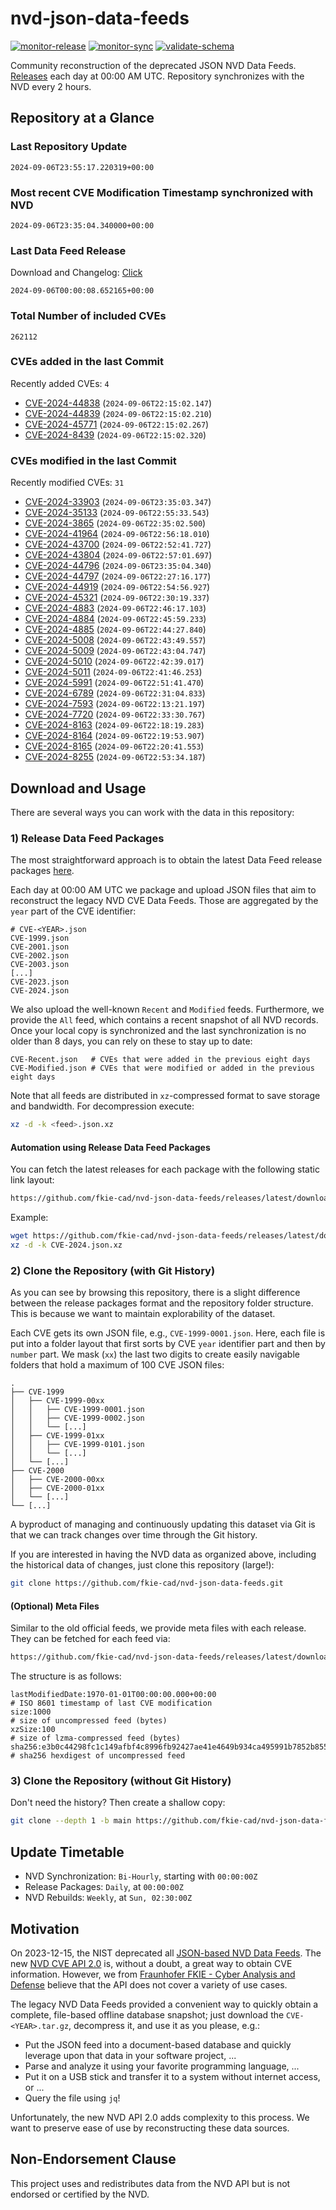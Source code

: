 # nvd-json-data-feeds

[![monitor-release](https://github.com/fkie-cad/nvd-json-data-feeds/actions/workflows/monitor_release.yml/badge.svg)](https://github.com/fkie-cad/nvd-json-data-feeds/actions/workflows/monitor_release.yml)
[![monitor-sync](https://github.com/fkie-cad/nvd-json-data-feeds/actions/workflows/monitor_sync.yml/badge.svg)](https://github.com/fkie-cad/nvd-json-data-feeds/actions/workflows/monitor_sync.yml)
[![validate-schema](https://github.com/fkie-cad/nvd-json-data-feeds/actions/workflows/validate_schema.yml/badge.svg)](https://github.com/fkie-cad/nvd-json-data-feeds/actions/workflows/validate_schema.yml)

Community reconstruction of the deprecated JSON NVD Data Feeds.
[Releases](https://github.com/fkie-cad/nvd-json-data-feeds/releases/latest) each day at 00:00 AM UTC.
Repository synchronizes with the NVD every 2 hours.

## Repository at a Glance

### Last Repository Update

```plain
2024-09-06T23:55:17.220319+00:00
```

### Most recent CVE Modification Timestamp synchronized with NVD

```plain
2024-09-06T23:35:04.340000+00:00
```

### Last Data Feed Release

Download and Changelog: [Click](https://github.com/fkie-cad/nvd-json-data-feeds/releases/latest)

```plain
2024-09-06T00:00:08.652165+00:00
```

### Total Number of included CVEs

```plain
262112
```

### CVEs added in the last Commit

Recently added CVEs: `4`

- [CVE-2024-44838](CVE-2024/CVE-2024-448xx/CVE-2024-44838.json) (`2024-09-06T22:15:02.147`)
- [CVE-2024-44839](CVE-2024/CVE-2024-448xx/CVE-2024-44839.json) (`2024-09-06T22:15:02.210`)
- [CVE-2024-45771](CVE-2024/CVE-2024-457xx/CVE-2024-45771.json) (`2024-09-06T22:15:02.267`)
- [CVE-2024-8439](CVE-2024/CVE-2024-84xx/CVE-2024-8439.json) (`2024-09-06T22:15:02.320`)


### CVEs modified in the last Commit

Recently modified CVEs: `31`

- [CVE-2024-33903](CVE-2024/CVE-2024-339xx/CVE-2024-33903.json) (`2024-09-06T23:35:03.347`)
- [CVE-2024-35133](CVE-2024/CVE-2024-351xx/CVE-2024-35133.json) (`2024-09-06T22:55:33.543`)
- [CVE-2024-3865](CVE-2024/CVE-2024-38xx/CVE-2024-3865.json) (`2024-09-06T22:35:02.500`)
- [CVE-2024-41964](CVE-2024/CVE-2024-419xx/CVE-2024-41964.json) (`2024-09-06T22:56:18.010`)
- [CVE-2024-43700](CVE-2024/CVE-2024-437xx/CVE-2024-43700.json) (`2024-09-06T22:52:41.727`)
- [CVE-2024-43804](CVE-2024/CVE-2024-438xx/CVE-2024-43804.json) (`2024-09-06T22:57:01.697`)
- [CVE-2024-44796](CVE-2024/CVE-2024-447xx/CVE-2024-44796.json) (`2024-09-06T23:35:04.340`)
- [CVE-2024-44797](CVE-2024/CVE-2024-447xx/CVE-2024-44797.json) (`2024-09-06T22:27:16.177`)
- [CVE-2024-44919](CVE-2024/CVE-2024-449xx/CVE-2024-44919.json) (`2024-09-06T22:54:56.927`)
- [CVE-2024-45321](CVE-2024/CVE-2024-453xx/CVE-2024-45321.json) (`2024-09-06T22:30:19.337`)
- [CVE-2024-4883](CVE-2024/CVE-2024-48xx/CVE-2024-4883.json) (`2024-09-06T22:46:17.103`)
- [CVE-2024-4884](CVE-2024/CVE-2024-48xx/CVE-2024-4884.json) (`2024-09-06T22:45:59.233`)
- [CVE-2024-4885](CVE-2024/CVE-2024-48xx/CVE-2024-4885.json) (`2024-09-06T22:44:27.840`)
- [CVE-2024-5008](CVE-2024/CVE-2024-50xx/CVE-2024-5008.json) (`2024-09-06T22:43:49.557`)
- [CVE-2024-5009](CVE-2024/CVE-2024-50xx/CVE-2024-5009.json) (`2024-09-06T22:43:04.747`)
- [CVE-2024-5010](CVE-2024/CVE-2024-50xx/CVE-2024-5010.json) (`2024-09-06T22:42:39.017`)
- [CVE-2024-5011](CVE-2024/CVE-2024-50xx/CVE-2024-5011.json) (`2024-09-06T22:41:46.253`)
- [CVE-2024-5991](CVE-2024/CVE-2024-59xx/CVE-2024-5991.json) (`2024-09-06T22:51:41.470`)
- [CVE-2024-6789](CVE-2024/CVE-2024-67xx/CVE-2024-6789.json) (`2024-09-06T22:31:04.833`)
- [CVE-2024-7593](CVE-2024/CVE-2024-75xx/CVE-2024-7593.json) (`2024-09-06T22:13:21.197`)
- [CVE-2024-7720](CVE-2024/CVE-2024-77xx/CVE-2024-7720.json) (`2024-09-06T22:33:30.767`)
- [CVE-2024-8163](CVE-2024/CVE-2024-81xx/CVE-2024-8163.json) (`2024-09-06T22:18:19.283`)
- [CVE-2024-8164](CVE-2024/CVE-2024-81xx/CVE-2024-8164.json) (`2024-09-06T22:19:53.907`)
- [CVE-2024-8165](CVE-2024/CVE-2024-81xx/CVE-2024-8165.json) (`2024-09-06T22:20:41.553`)
- [CVE-2024-8255](CVE-2024/CVE-2024-82xx/CVE-2024-8255.json) (`2024-09-06T22:53:34.187`)


## Download and Usage

There are several ways you can work with the data in this repository:

### 1) Release Data Feed Packages

The most straightforward approach is to obtain the latest Data Feed release packages [here](https://github.com/fkie-cad/nvd-json-data-feeds/releases/latest).

Each day at 00:00 AM UTC we package and upload JSON files that aim to reconstruct the legacy NVD CVE Data Feeds.
Those are aggregated by the `year` part of the CVE identifier:

```
# CVE-<YEAR>.json
CVE-1999.json
CVE-2001.json
CVE-2002.json
CVE-2003.json
[...]
CVE-2023.json
CVE-2024.json
```

We also upload the well-known `Recent` and `Modified` feeds.
Furthermore, we provide the `All` feed, which contains a recent snapshot of all NVD records.
Once your local copy is synchronized and the last synchronization is no older than 8 days, you can rely on these to stay up to date:

```plain
CVE-Recent.json   # CVEs that were added in the previous eight days
CVE-Modified.json # CVEs that were modified or added in the previous eight days
```

Note that all feeds are distributed in `xz`-compressed format to save storage and bandwidth.
For decompression execute:

```sh
xz -d -k <feed>.json.xz
```

#### Automation using Release Data Feed Packages

You can fetch the latest releases for each package with the following static link layout:

```sh
https://github.com/fkie-cad/nvd-json-data-feeds/releases/latest/download/CVE-<YEAR>.json.xz
```

Example:

```sh
wget https://github.com/fkie-cad/nvd-json-data-feeds/releases/latest/download/CVE-2024.json.xz
xz -d -k CVE-2024.json.xz
```

### 2) Clone the Repository (with Git History)

As you can see by browsing this repository, there is a slight difference between the release packages format and the repository folder structure.
This is because we want to maintain explorability of the dataset.

Each CVE gets its own JSON file, e.g., `CVE-1999-0001.json`.
Here, each file is put into a folder layout that first sorts by CVE `year` identifier part and then by `number` part.
We mask (`xx`) the last two digits to create easily navigable folders that hold a maximum of 100 CVE JSON files:

```plain
.
├── CVE-1999
│   ├── CVE-1999-00xx
│   │   ├── CVE-1999-0001.json
│   │   ├── CVE-1999-0002.json
│   │   └── [...]
│   ├── CVE-1999-01xx
│   │   ├── CVE-1999-0101.json
│   │   └── [...]
│   └── [...]
├── CVE-2000
│   ├── CVE-2000-00xx
│   ├── CVE-2000-01xx
│   └── [...]
└── [...]
```

A byproduct of managing and continuously updating this dataset via Git is that we can track changes over time through the Git history.

If you are interested in having the NVD data as organized above, including the historical data of changes, just clone this repository (large!):

```sh
git clone https://github.com/fkie-cad/nvd-json-data-feeds.git
```

#### (Optional) Meta Files

Similar to the old official feeds, we provide meta files with each release. They can be fetched for each feed via:

```sh
https://github.com/fkie-cad/nvd-json-data-feeds/releases/latest/download/CVE-<YEAR>.meta
```

The structure is as follows:

```plain
lastModifiedDate:1970-01-01T00:00:00.000+00:00                          # ISO 8601 timestamp of last CVE modification
size:1000                                                               # size of uncompressed feed (bytes)
xzSize:100                                                              # size of lzma-compressed feed (bytes)
sha256:e3b0c44298fc1c149afbf4c8996fb92427ae41e4649b934ca495991b7852b855 # sha256 hexdigest of uncompressed feed
```

### 3) Clone the Repository (without Git History)

Don't need the history? Then create a shallow copy:

```sh
git clone --depth 1 -b main https://github.com/fkie-cad/nvd-json-data-feeds.git
```


## Update Timetable

* NVD Synchronization: `Bi-Hourly`, starting with `00:00:00Z`
* Release Packages: `Daily`, at `00:00:00Z`
* NVD Rebuilds: `Weekly`, at `Sun, 02:30:00Z`


## Motivation

On 2023-12-15, the NIST deprecated all [JSON-based NVD Data Feeds](https://nvd.nist.gov/vuln/data-feeds#divRetirementBanner-1).
The new [NVD CVE API 2.0](https://nvd.nist.gov/developers/vulnerabilities) is, without a doubt, a great way to obtain CVE information.
However, we from [Fraunhofer FKIE - Cyber Analysis and Defense](https://www.fkie.fraunhofer.de/en/departments/cad.html) believe that the API does not cover a variety of use cases.

The legacy NVD Data Feeds provided a convenient way to quickly obtain a complete, file-based offline database snapshot; just download the `CVE-<YEAR>.tar.gz`, decompress it, and use it as you please, e.g.:

- Put the JSON feed into a document-based database and quickly leverage upon that data in your software project, ...
- Parse and analyze it using your favorite programming language, ...
- Put it on a USB stick and transfer it to a system without internet access, or ...
- Query the file using `jq`!

Unfortunately, the new NVD API 2.0 adds complexity to this process.
We want to preserve ease of use by reconstructing these data sources.

## Non-Endorsement Clause

This project uses and redistributes data from the NVD API but is not endorsed or certified by the NVD.